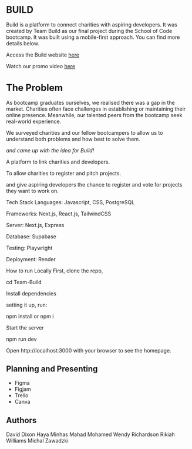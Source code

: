 <h1 style="font-style: bold; font-size: 25px;">BUILD</h1>

Build is a platform to connect charities with aspiring developers.
It was created by Team Build as our final project during the School of Code bootcamp. It was built using a mobile-first approach. You can find more details below.

Access the Build website [here](https://team-build.vercel.app/)

Watch our promo video [here](https://youtu.be/D6PnhbW4lXc?si=7-F_BXrcjy8OiQzd)

<h1 style="font-style: bold; font-size: 25px;">The Problem</h1>
As bootcamp graduates ourselves, we realised there was a gap in the market. Charities often face challenges in establishing or maintaining their online presence. Meanwhile, our talented peers from the bootcamp seek real-world experience.

We surveyed charities and our fellow bootcampers to allow us to understand both problems and how best to solve them.

*and came up with the idea for Build!*

A platform to link charities and developers.

To allow charities to register and pitch projects.
 
and give aspiring developers the chance to register and vote for projects they want to work on.

Tech Stack
Languages: Javascript, CSS, PostgreSQL

Frameworks: Next.js, React.js, TailwindCSS

Server: Next.js, Express

Database: Supabase

Testing: Playwright

Deployment: Render

How to run Locally
First, clone the repo,

  cd Team-Build

Install dependencies

setting it up, run:

  npm install or npm i

Start the server

npm run dev

Open http://localhost:3000 with your browser to see the homepage.

## Planning and Presenting

- Figma
- Figjam
- Trello
- Canva

## Authors

David Dixon
Haya Minhas
Mahad Mohamed
Wendy Richardson
Rikiah Williams
Michal Zawadzki
